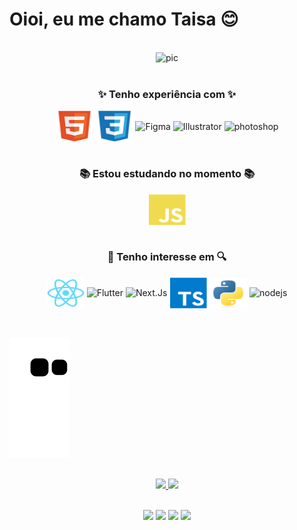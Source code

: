 # Oioi, eu me chamo Taisa 😊
  
 <!--GIF-->
  <div align="center"><br>
    <img alt="pic" width="480" height="270" src="https://user-images.githubusercontent.com/61176855/145516952-f1f75741-28ad-4edf-8abc-2aee331c577a.gif">
  </div>
  
<!--Linguagens e Frameworks com exp, estudando e interesse-->
  <div align="center"><br>
    <h3>✨ Tenho experiência com ✨</h3>
    <img align="center" alt="HTML" title="HTML" height="50" width="60" src="https://raw.githubusercontent.com/devicons/devicon/master/icons/html5/html5-original.svg">
    <img align="center" alt="CSS" title="CSS" height="50" width="60" src="https://raw.githubusercontent.com/devicons/devicon/master/icons/css3/css3-original.svg">
    <img align="center" alt="Figma" title="Figma" height="50" width="60" src="https://cdn.jsdelivr.net/gh/devicons/devicon/icons/figma/figma-original.svg" />
    <img align="center" alt="Illustrator" title="Illustrator" height="50" width="60" src="https://cdn.jsdelivr.net/gh/devicons/devicon/icons/illustrator/illustrator-plain.svg" />
    <img align="center" alt="photoshop" title="Photoshop" height="50" width="60" src="https://cdn.jsdelivr.net/gh/devicons/devicon/icons/photoshop/photoshop-plain.svg" />
  </div>
    
  <div align="center"><br>
    <h3>📚 Estou estudando no momento 📚</h3>
    <img align="center" alt="Js" title="JavaScript" height="50" width="60" src="https://raw.githubusercontent.com/devicons/devicon/master/icons/javascript/javascript-plain.svg">
  </div>  
  
  <div align="center"><br>
    <h3>🔎 Tenho interesse em 🔍</h3>
    <img align="center" alt="React" title="React" height="50" width="60" src="https://raw.githubusercontent.com/devicons/devicon/master/icons/react/react-original.svg">
    <img align="center" alt="Flutter" title="Flutter" height="50" width="60" src="https://cdn.jsdelivr.net/gh/devicons/devicon/icons/flutter/flutter-original.svg" />
    <img align="center" alt="Next.Js" title="Next.Js" height="50" width="50" src="https://camo.githubusercontent.com/92ec9eb7eeab7db4f5919e3205918918c42e6772562afb4112a2909c1aaaa875/68747470733a2f2f6173736574732e76657263656c2e636f6d2f696d6167652f75706c6f61642f76313630373535343338352f7265706f7369746f726965732f6e6578742d6a732f6e6578742d6c6f676f2e706e67">
    <img align="center" alt="Ts" title="TypeScript" height="50" width="60" src="https://raw.githubusercontent.com/devicons/devicon/master/icons/typescript/typescript-plain.svg">
    <img align="center" alt="Python" title="Python" height="50" width="60" src="https://raw.githubusercontent.com/devicons/devicon/master/icons/python/python-original.svg">
    <img align="center" alt="nodejs" title="NodeJS" height="60" width="60" src="https://cdn.jsdelivr.net/gh/devicons/devicon/icons/nodejs/nodejs-plain-wordmark.svg" />
  </div>
  
  
  <div><br></div>
  
##  
  
  ![Snake animation](https://github.com/TaisaSoares/TaisaSoares/blob/output/github-contribution-grid-snake.svg)
  
  <!--Quadros de estastísticas e linguagens-->
<div align="center"><br>
  <a href="https://github.com/TaisaSoares">
  <img height="180em" src="https://github-readme-stats.vercel.app/api?username=TaisaSoares&show_icons=true&theme=aura_dark&include_all_commits=true&count_private=true&locale=pt-br"/>
  <img height="180em" src="https://github-readme-stats.vercel.app/api/top-langs/?username=TaisaSoares&theme=aura_dark&locale=pt-br&langs_count=3"/>
</div>
  
  <div><br></div>
  
  <!--Contato-->
  <div align="center"> 
  
  <a href = "mailto:soares.taisa16@gmail.com"><img src="https://img.shields.io/badge/Gmail-D14836?style=flat&logo=gmail&logoColor=white" target="_blank"></a>
  <a href="https://www.linkedin.com/in/TaisaSoares"><img src="https://img.shields.io/badge/-LinkedIn-%230077B5?style=flat&logo=linkedin&logoColor=white" target="_blank"></a>
  <a href="https://twitter.com/gnoma_robotica"><img src="https://img.shields.io/badge/Twitter-1DA1F2?style=flat&logo=twitter&logoColor=white" target="_blank"></a>
  <a href="https://www.instagram.com/taisa_semh/"><img src="https://img.shields.io/badge/-Instagram-%23E4405F?style=flat&logo=instagram&logoColor=white" target="_blank"></a>
 
</div>
